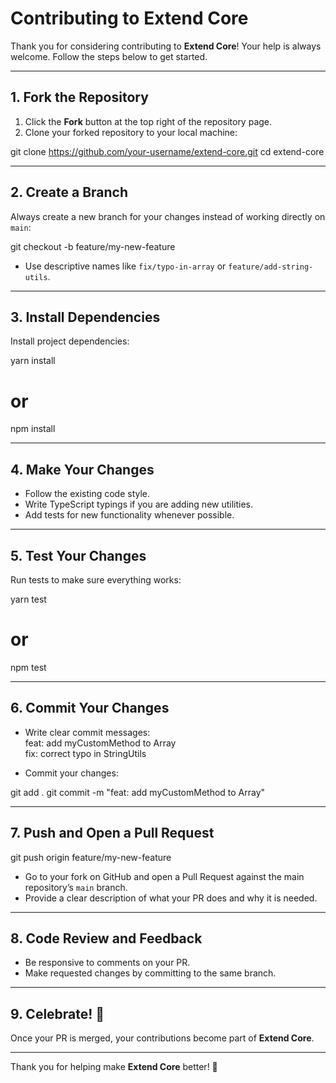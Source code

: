 # Contributing to Extend Core

Thank you for considering contributing to **Extend Core**! Your help is always welcome. Follow the steps below to get started.

---

## 1. Fork the Repository

1. Click the **Fork** button at the top right of the repository page.  
2. Clone your forked repository to your local machine:

git clone https://github.com/your-username/extend-core.git
cd extend-core

---

## 2. Create a Branch

Always create a new branch for your changes instead of working directly on `main`:

git checkout -b feature/my-new-feature

- Use descriptive names like `fix/typo-in-array` or `feature/add-string-utils`.

---

## 3. Install Dependencies

Install project dependencies:

yarn install
# or
npm install

---

## 4. Make Your Changes

- Follow the existing code style.  
- Write TypeScript typings if you are adding new utilities.  
- Add tests for new functionality whenever possible.  

---

## 5. Test Your Changes

Run tests to make sure everything works:

yarn test
# or
npm test

---

## 6. Commit Your Changes

- Write clear commit messages:  
  feat: add myCustomMethod to Array  
  fix: correct typo in StringUtils

- Commit your changes:

git add .
git commit -m "feat: add myCustomMethod to Array"

---

## 7. Push and Open a Pull Request

git push origin feature/my-new-feature

- Go to your fork on GitHub and open a Pull Request against the main repository’s `main` branch.  
- Provide a clear description of what your PR does and why it is needed.

---

## 8. Code Review and Feedback

- Be responsive to comments on your PR.  
- Make requested changes by committing to the same branch.  

---

## 9. Celebrate! 🎉

Once your PR is merged, your contributions become part of **Extend Core**.

---

Thank you for helping make **Extend Core** better! 💜
